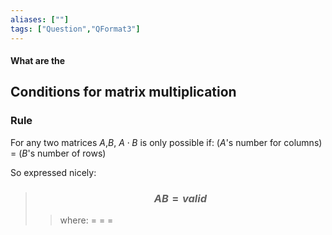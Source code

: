 ```yaml
---
aliases: [""]
tags: ["Question","QFormat3"]
---
```


#### What are the
## Conditions for matrix multiplication
### Rule
For any two matrices $A$,$B$, $A\cdot B$ is only possible if: ($A$'s number for columns) = ($B$'s number of rows)

So expressed nicely:

> ### $$ AB = valid $$ 
>> where:
>> $=$ 
>> $=$
>> $=$
